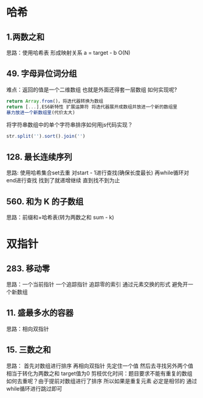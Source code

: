 # 哈希
## 1.两数之和
思路：使用哈希表 形成映射关系 a = target - b O(N)

## 49. 字母异位词分组
 难点：返回的值是一个二维数组 也就是外面还得套一层数组 如何实现呢?
```javascript
return Array.from()，将迭代器转换为数组
return [...],ES6新特性 扩展运算符 将迭代器展开成数组并放进一个新的数组里
暴力放进一个新数组里(代价太大)
```
将字符串数组中的单个字符串排序如何用js代码实现？
```javascript
str.split('').sort().join('')
```

## 128. 最长连续序列
思路: 使用哈希集合set去重 对start - 1进行查找(确保长度最长) 再while循环对end进行查找 找到了就递增继续 直到找不到为止

## 560. 和为 K 的子数组
思路：前缀和+哈希表(转为两数之和 sum - k)

# 双指针
## 283. 移动零
思路：一个当前指针 一个追踪指针 追踪零的索引 通过元素交换的形式 避免开一个新数组
## 11. 盛最多水的容器
思路：相向双指针
## 15. 三数之和
思路： 首先对数组进行排序 再相向双指针 先定住一个值 然后去寻找另外两个值 相当于转化为两数之和 target值为0 
剪枝优化时间：题目要求不能有重复的数组 如何去重呢？由于提前对数组进行了排序 所以如果是重复元素 必定是相邻的 通过while循环进行跳过即可
